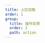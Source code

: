 ```yaml
---
title: 上拉加载
order: 1
group:
  title: 操作反馈
  order: 2
  path: action
---
```


<code src="../demo/Pullup.jsx"></code>

<API src="../src/Pullup.tsx"></API>
